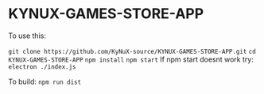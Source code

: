 # KYNUX-GAMES-STORE-APP
To use this:

`git clone https://github.com/KyNuX-source/KYNUX-GAMES-STORE-APP.git`
`cd KYNUX-GAMES-STORE-APP`
`npm install`
`npm start`
If npm start doesnt work try:
`electron ./index.js`

To build:
`npm run dist`
